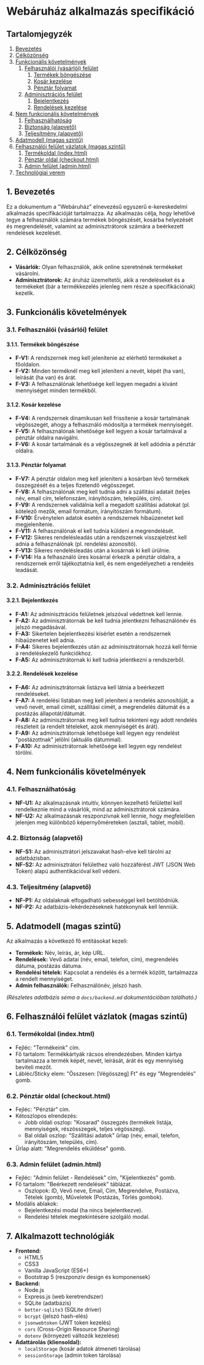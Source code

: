 # Webáruház alkalmazás specifikáció

## Tartalomjegyzék

1. [Bevezetés](#1-bevezetés)
2. [Célközönség](#2-célközönség)
3. [Funkcionális követelmények](#3-funkcionális-követelmények)
    1. [Felhasználói (vásárlói) felület](#31-felhasználói-vásárlói-felület)
        1. [Termékek böngészése](#311-termékek-böngészése)
        2. [Kosár kezelése](#312-kosár-kezelése)
        3. [Pénztár folyamat](#313-pénztár-folyamat)
    2. [Adminisztrációs felület](#32-adminisztrációs-felület)
        1. [Bejelentkezés](#321-bejelentkezés)
        2. [Rendelések kezelése](#322-rendelések-kezelése)
4. [Nem funkcionális követelmények](#4-nem-funkcionális-követelmények)
    1. [Felhasználhatóság](#41-felhasználhatóság)
    2. [Biztonság (alapvető)](#42-biztonság-alapvető)
    3. [Teljesítmény (alapvető)](#43-teljesítmény-alapvető)
5. [Adatmodell (magas szintű)](#5-adatmodell-magas-szintű)
6. [Felhasználói felület vázlatok (magas szintű)](#6-felhasználói-felület-vázlatok-magas-szintű)
    1. [Termékoldal (index.html)](#61-termékoldal-indexhtml)
    2. [Pénztár oldal (checkout.html)](#62-pénztár-oldal-checkouthtml)
    3. [Admin felület (admin.html)](#63-admin-felület-adminhtml)
7. [Technológiai verem](#7-technológiai-verem)

## 1. Bevezetés

Ez a dokumentum a "Webáruház" elnevezésű egyszerű e-kereskedelmi alkalmazás specifikációját tartalmazza. Az alkalmazás célja, hogy lehetővé tegye a felhasználók számára termékek böngészését, kosárba helyezését és megrendelését, valamint az adminisztrátorok számára a beérkezett rendelések kezelését.

## 2. Célközönség

* **Vásárlók:** Olyan felhasználók, akik online szeretnének termékeket vásárolni.
* **Adminisztrátorok:** Az áruház üzemeltetői, akik a rendeléseket és a termékeket (bár a termékkezelés jelenleg nem része a specifikációnak) kezelik.

## 3. Funkcionális követelmények

### 3.1. Felhasználói (vásárlói) felület

#### 3.1.1. Termékek böngészése

* **F-V1:** A rendszernek meg kell jelenítenie az elérhető termékeket a főoldalon.
* **F-V2:** Minden terméknél meg kell jeleníteni a nevét, képét (ha van), leírását (ha van) és árát.
* **F-V3:** A felhasználónak lehetősége kell legyen megadni a kívánt mennyiséget minden termékből.

#### 3.1.2. Kosár kezelése

* **F-V4:** A rendszernek dinamikusan kell frissítenie a kosár tartalmának végösszegét, ahogy a felhasználó módosítja a termékek mennyiségét.
* **F-V5:** A felhasználónak lehetősége kell legyen a kosár tartalmával a pénztár oldalra navigálni.
* **F-V6:** A kosár tartalmának és a végösszegnek át kell adódnia a pénztár oldalra.

#### 3.1.3. Pénztár folyamat

* **F-V7:** A pénztár oldalon meg kell jeleníteni a kosárban lévő termékek összegzését és a teljes fizetendő végösszeget.
* **F-V8:** A felhasználónak meg kell tudnia adni a szállítási adatait (teljes név, email cím, telefonszám, irányítószám, település, cím).
* **F-V9:** A rendszernek validálnia kell a megadott szállítási adatokat (pl. kötelező mezők, email formátum, irányítószám formátum).
* **F-V10:** Érvénytelen adatok esetén a rendszernek hibaüzenetet kell megjelenítenie.
* **F-V11:** A felhasználónak el kell tudnia küldeni a megrendelését.
* **F-V12:** Sikeres rendelésleadás után a rendszernek visszajelzést kell adnia a felhasználónak (pl. rendelési azonosító).
* **F-V13:** Sikeres rendelésleadás után a kosárnak ki kell ürülnie.
* **F-V14:** Ha a felhasználó üres kosárral érkezik a pénztár oldalra, a rendszernek erről tájékoztatnia kell, és nem engedélyezheti a rendelés leadását.

### 3.2. Adminisztrációs felület

#### 3.2.1. Bejelentkezés

* **F-A1:** Az adminisztrációs felületnek jelszóval védettnek kell lennie.
* **F-A2:** Az adminisztrátornak be kell tudnia jelentkezni felhasználónév és jelszó megadásával.
* **F-A3:** Sikertelen bejelentkezési kísérlet esetén a rendszernek hibaüzenetet kell adnia.
* **F-A4:** Sikeres bejelentkezés után az adminisztrátornak hozzá kell férnie a rendeléskezelő funkciókhoz.
* **F-A5:** Az adminisztrátornak ki kell tudnia jelentkezni a rendszerből.

#### 3.2.2. Rendelések kezelése

* **F-A6:** Az adminisztrátornak listázva kell látnia a beérkezett rendeléseket.
* **F-A7:** A rendelési listában meg kell jeleníteni a rendelés azonosítóját, a vevő nevét, email címét, szállítási címét, a megrendelés dátumát és a postázás állapotát/dátumát.
* **F-A8:** Az adminisztrátornak meg kell tudnia tekinteni egy adott rendelés részleteit (a rendelt tételeket, azok mennyiségét és árát).
* **F-A9:** Az adminisztrátornak lehetősége kell legyen egy rendelést "postázottnak" jelölni (aktuális dátummal).
* **F-A10:** Az adminisztrátornak lehetősége kell legyen egy rendelést törölni.

## 4. Nem funkcionális követelmények

### 4.1. Felhasználhatóság

* **NF-U1:** Az alkalmazásnak intuitív, könnyen kezelhető felülettel kell rendelkeznie mind a vásárlók, mind az adminisztrátorok számára.
* **NF-U2:** Az alkalmazásnak reszponzívnak kell lennie, hogy megfelelően jelenjen meg különböző képernyőméreteken (asztali, tablet, mobil).

### 4.2. Biztonság (alapvető)

* **NF-S1:** Az adminisztrátori jelszavakat hash-elve kell tárolni az adatbázisban.
* **NF-S2:** Az adminisztrátori felülethez való hozzáférést JWT (JSON Web Token) alapú authentikációval kell védeni.

### 4.3. Teljesítmény (alapvető)

* **NF-P1:** Az oldalaknak elfogadható sebességgel kell betöltődniük.
* **NF-P2:** Az adatbázis-lekérdezéseknek hatékonynak kell lenniük.

## 5. Adatmodell (magas szintű)

Az alkalmazás a következő fő entitásokat kezeli:

* **Termékek:** Név, leírás, ár, kép URL.
* **Rendelések:** Vevő adatai (név, email, telefon, cím), megrendelés dátuma, postázás dátuma.
* **Rendelési tételek:** Kapcsolat a rendelés és a termék között, tartalmazza a rendelt mennyiséget.
* **Admin felhasználók:** Felhasználónév, jelszó hash.

*(Részletes adatbázis séma a `docs/backend.md` dokumentációban található.)*

## 6. Felhasználói felület vázlatok (magas szintű)

### 6.1. Termékoldal (index.html)

* Fejléc: "Termékeink" cím.
* Fő tartalom: Termékkártyák rácsos elrendezésben. Minden kártya tartalmazza a termék képét, nevét, leírását, árát és egy mennyiség beviteli mezőt.
* Lábléc/Sticky elem: "Összesen: [Végösszeg] Ft" és egy "Megrendelés" gomb.

### 6.2. Pénztár oldal (checkout.html)

* Fejléc: "Pénztár" cím.
* Kétoszlopos elrendezés:
  * Jobb oldali oszlop: "Kosarad" összegzés (termékek listája, mennyiségek, részösszegek, teljes végösszeg).
  * Bal oldali oszlop: "Szállítási adatok" űrlap (név, email, telefon, irányítószám, település, cím).
* Űrlap alatt: "Megrendelés elküldése" gomb.

### 6.3. Admin felület (admin.html)

* Fejléc: "Admin felület - Rendelések" cím, "Kijelentkezés" gomb.
* Fő tartalom: "Beérkezett rendelések" táblázat.
  * Oszlopok: ID, Vevő neve, Email, Cím, Megrendelve, Postázva, Tételek (gomb), Műveletek (Postázás, Törlés gombok).
* Modális ablakok:
  * Bejelentkezési modal (ha nincs bejelentkezve).
  * Rendelési tételek megtekintésére szolgáló modal.

## 7. Alkalmazott technológiák

* **Frontend:**
  * HTML5
  * CSS3
  * Vanilla JavaScript (ES6+)
  * Bootstrap 5 (reszponzív design és komponensek)
* **Backend:**
  * Node.js
  * Express.js (web keretrendszer)
  * SQLite (adatbázis)
  * `better-sqlite3` (SQLite driver)
  * `bcrypt` (jelszó hash-elés)
  * `jsonwebtoken` (JWT token kezelés)
  * `cors` (Cross-Origin Resource Sharing)
  * `dotenv` (környezeti változók kezelése)
* **Adattárolás (kliensoldal):**
  * `localStorage` (kosár adatok átmeneti tárolása)
  * `sessionStorage` (admin token tárolása)
